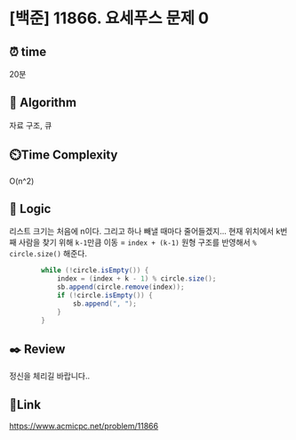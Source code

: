 # [백준] 11866. 요세푸스 문제 0


## ⏰ **time**
20분

## :pushpin: **Algorithm**
자료 구조, 큐

## ⏲️**Time Complexity**
O(n^2)

## :round_pushpin: **Logic**
리스트 크기는 처음에 n이다. 그리고 하나 빼낼 때마다 줄어들겠지...
현재 위치에서 k번째 사람을 찾기 위해 `k-1`만큼 이동 = `index + (k-1)`
원형 구조를 반영해서 `% circle.size()` 해준다.
```java
        while (!circle.isEmpty()) {
            index = (index + k - 1) % circle.size();
            sb.append(circle.remove(index));
            if (!circle.isEmpty()) {
                sb.append(", ");
            }
        }
```


## :black_nib: **Review**
정신을 체리길 바랍니다.. 

## 📡**Link**
https://www.acmicpc.net/problem/11866 
